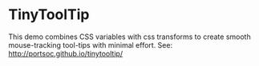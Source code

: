 # TinyToolTip
This demo combines CSS variables with css transforms to create smooth mouse-tracking tool-tips with minimal effort.
See: http://portsoc.github.io/tinytooltip/
